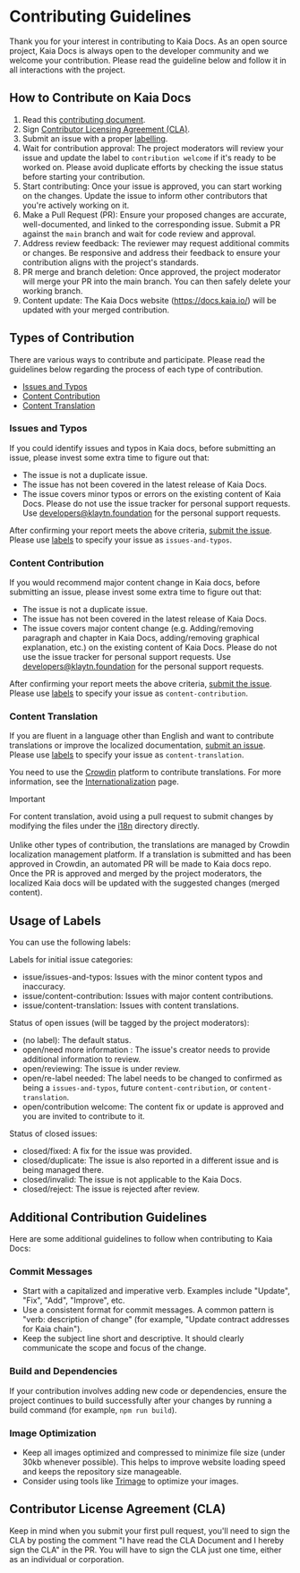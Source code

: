 # Contributing Guidelines

Thank you for your interest in contributing to Kaia Docs. As an open source project, Kaia Docs is always open to the developer community and we welcome your contribution. Please read the guideline below and follow it in all interactions with the project.

## How to Contribute on Kaia Docs

1. Read this [contributing document](./CONTRIBUTING.md).
2. Sign [Contributor Licensing Agreement (CLA)](#contributor-license-agreement-cla).
3. Submit an issue with a proper [labelling](#usage-of-labels).
4. Wait for contribution approval: The project moderators will review your issue and update the label to `contribution welcome` if it's ready to be worked on. Please avoid duplicate efforts by checking the issue status before starting your contribution.
5. Start contributing: Once your issue is approved, you can start working on the changes. Update the issue to inform other contributors that you're actively working on it.
6. Make a Pull Request (PR): Ensure your proposed changes are accurate, well-documented, and linked to the corresponding issue. Submit a PR against the `main` branch and wait for code review and approval.
7. Address review feedback: The reviewer may request additional commits or changes. Be responsive and address their feedback to ensure your contribution aligns with the project's standards.
8. PR merge and branch deletion: Once approved, the project moderator will merge your PR into the main branch. You can then safely delete your working branch.
9. Content update: The Kaia Docs website (https://docs.kaia.io/) will be updated with your merged contribution.

## Types of Contribution

There are various ways to contribute and participate. Please read the guidelines below regarding the process of each type of contribution.

- [Issues and Typos](#issues-and-typos)
- [Content Contribution](#content-contribution)
- [Content Translation](#content-translation)

### Issues and Typos

If you could identify issues and typos in Kaia docs, before submitting an issue, please invest some extra time to figure out that:

- The issue is not a duplicate issue.
- The issue has not been covered in the latest release of Kaia Docs.
- The issue covers minor typos or errors on the existing content of Kaia Docs.
Please do not use the issue tracker for personal support requests. Use developers@klaytn.foundation for the personal support requests.

After confirming your report meets the above criteria, [submit the issue](https://github.com/kaiachain/kaia-docs/issues). Please use [labels](#usage-of-labels) to specify your issue as `issues-and-typos`.

### Content Contribution

If you would recommend major content change in Kaia docs, before submitting an issue, please invest some extra time to figure out that:

- The issue is not a duplicate issue.
- The issue has not been covered in the latest release of Kaia Docs.
- The issue covers major content change (e.g. Adding/removing paragraph and chapter in Kaia Docs, adding/removing graphical explanation, etc.) on the existing content of Kaia Docs.
Please do not use the issue tracker for personal support requests. Use developers@klaytn.foundation for the personal support requests.

After confirming your report meets the above criteria, [submit the issue](https://github.com/kaiachain/kaia-docs/issues). Please use [labels](#usage-of-labels) to specify your issue as `content-contribution`.

### Content Translation

If you are fluent in a language other than English and want to contribute translations or improve the localized documentation, [submit an issue](https://github.com/kaiachain/kaia-docs/issues). Please use [labels](#usage-of-labels) to specify your issue as `content-translation`.

You need to use the [Crowdin](https://crowdin.com/project/kaia-docs) platform to contribute translations. For more information, see the [Internationalization](https://docs.kaia.io/misc/internationalization/) page.

> [!IMPORTANT]  
> For content translation, avoid using a pull request to submit changes by modifying the files under the [i18n](https://github.com/kaiachain/kaia-docs/tree/main/i18n) directory directly. </br> </br> Unlike other types of contribution, the translations are managed by Crowdin localization management platform. If a translation is submitted and has been approved in Crowdin, an automated PR will be made to Kaia docs repo. Once the PR is approved and merged by the project moderators, the localized Kaia docs will be updated with the suggested changes (merged content).

## Usage of Labels

You can use the following labels:

Labels for initial issue categories:

- issue/issues-and-typos: Issues with the minor content typos and inaccuracy.
- issue/content-contribution: Issues with major content contributions.
- issue/content-translation: Issues with content translations.

Status of open issues (will be tagged by the project moderators):

- (no label): The default status.
- open/need more information : The issue's creator needs to provide additional information to review.
- open/reviewing: The issue is under review.
- open/re-label needed: The label needs to be changed to confirmed as being a `issues-and-typos`, future `content-contribution`, or `content-translation`.
- open/contribution welcome: The content fix or update is approved and you are invited to contribute to it.

Status of closed issues:

- closed/fixed: A fix for the issue was provided.
- closed/duplicate: The issue is also reported in a different issue and is being managed there.
- closed/invalid: The issue is not applicable to the Kaia Docs.
- closed/reject: The issue is rejected after review.

## Additional Contribution Guidelines

Here are some additional guidelines to follow when contributing to Kaia Docs:

### Commit Messages

- Start with a capitalized and imperative verb. Examples include "Update", "Fix", "Add", "Improve", etc.
- Use a consistent format for commit messages. A common pattern is "verb: description of change" (for example, "Update contract addresses for Kaia chain").
- Keep the subject line short and descriptive. It should clearly communicate the scope and focus of the change.

### Build and Dependencies

If your contribution involves adding new code or dependencies, ensure the project continues to build successfully after your changes by running a build command (for example, `npm run build`).

### Image Optimization

- Keep all images optimized and compressed to minimize file size (under 30kb whenever possible). This helps to improve website loading speed and keeps the repository size manageable.
- Consider using tools like [Trimage](https://trimage.org/) to optimize your images.

## Contributor License Agreement (CLA)

Keep in mind when you submit your first pull request, you'll need to sign the CLA by posting the comment "I have read the CLA Document and I hereby sign the CLA" in the PR. You will have to sign the CLA just one time, either as an individual or corporation.